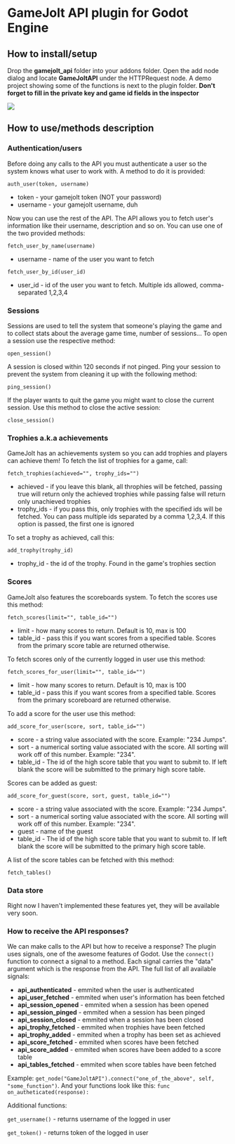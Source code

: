 # GameJolt API plugin for Godot Engine
## How to install/setup
Drop the **gamejolt_api** folder into your addons folder. Open the add node dialog and locate **GameJoltAPI** under the HTTPRequest node. A demo project showing some of the functions is next to the plugin folder. **Don't forget to fill in the private key and game id fields in the inspector**

![](http://imgur.com/od3ukvp.png!)

## How to use/methods description
### Authentication/users
Before doing any calls to the API you must authenticate a user so the system knows what user to work with.
A method to do it is provided:

`auth_user(token, username)`
* token - your gamejolt token (NOT your password)
* username - your gamejolt username, duh

Now you can use the rest of the API. The API allows you to fetch user's information like their username, description and so on. You can use one of the two provided methods:

`fetch_user_by_name(username)`
* username - name of the user you want to fetch

`fetch_user_by_id(user_id)`
* user_id - id of the user you want to fetch. Multiple ids allowed, comma-separated 1,2,3,4

### Sessions
Sessions are used to tell the system that someone's playing the game and to collect stats about the average game time, number of sessions... To open a session use the respective method:

`open_session()`

A session is closed within 120 seconds if not pinged. Ping your session to prevent the system from cleaning it up with the following method:

`ping_session()`

If the player wants to quit the game you might want to close the current session. Use this method to close the active session:

`close_session()`

### Trophies a.k.a achievements

GameJolt has an achievements system so you can add trophies and players can achieve them! To fetch the list of trophies for a game, call:

`fetch_trophies(achieved="", trophy_ids="")`
* achieved - if you leave this blank, all throphies will be fetched, passing true will return only the achieved trophies while passing false will return only unachieved trophies
* trophy_ids - if you pass this, only trophies with the specified ids will be fetched. You can pass multiple ids separated by a comma 1,2,3,4. If this option is passed, the first one is ignored

To set a trophy as achieved, call this:

`add_trophy(trophy_id)`
* trophy_id - the id of the trophy. Found in the game's trophies section

### Scores

GameJolt also features the scoreboards system. To fetch the scores use this method:

`fetch_scores(limit="", table_id="")`
* limit - how many scores to return. Default is 10, max is 100
* table_id - pass this if you want scores from a specified table. Scores from the primary score table are returned otherwise.

To fetch scores only of the currently logged in user use this method:

`fetch_scores_for_user(limit="", table_id="")`
* limit - how many scores to return. Default is 10, max is 100
* table_id - pass this if you want scores from a specified table. Scores from the primary scoreboard are returned otherwise.

To add a score for the user use this method:

`add_score_for_user(score, sort, table_id="")`
* score - a string value associated with the score. Example: "234 Jumps".
* sort - a numerical sorting value associated with the score. All sorting will work off of this number. Example: "234". 
* table_id - The id of the high score table that you want to submit to. If left blank the score will be submitted to the primary high score table.

Scores can be added as guest:

`add_score_for_guest(score, sort, guest, table_id="")`
* score - a string value associated with the score. Example: "234 Jumps".
* sort - a numerical sorting value associated with the score. All sorting will work off of this number. Example: "234".
* guest - name of the guest
* table_id - The id of the high score table that you want to submit to. If left blank the score will be submitted to the primary high score table.

A list of the score tables can be fetched with this method:

`fetch_tables()`

### Data store

Right now I haven't implemented these features yet, they will be available very soon.

### How to receive the API responses?

We can make calls to the API but how to receive a response? The plugin uses signals, one of the awesome features of Godot. Use the `connect()` function to connect a signal to a method. Each signal carries the "data" argument which is the response from the API. The full list of all available signals:

* **api_authenticated** - emmited when the user is authenticated
* **api_user_fetched** - emmited when user's information has been fetched
* **api_session_opened** - emmited when a session has been opened
* **api_session_pinged** - emmited when a session has been pinged
* **api_session_closed** - emmited when a session has been closed
* **api_trophy_fetched** - emmited when trophies have been fetched
* **api_trophy_added** - emmited when a trophy has been set as achieved
* **api_score_fetched** - emmited when scores have been fetched
* **api_score_added** - emmited when scores have been added to a score table
* **api_tables_fetched** - emmited when score tables have been fetched

Example: `get_node("GameJoltAPI").connect("one_of_the_above", self, "some_function")`. And your functions look like this: `func on_autheticated(response):`

Additional functions:

`get_username()` - returns username of the logged in user

`get_token()` - returns token of the logged in user
